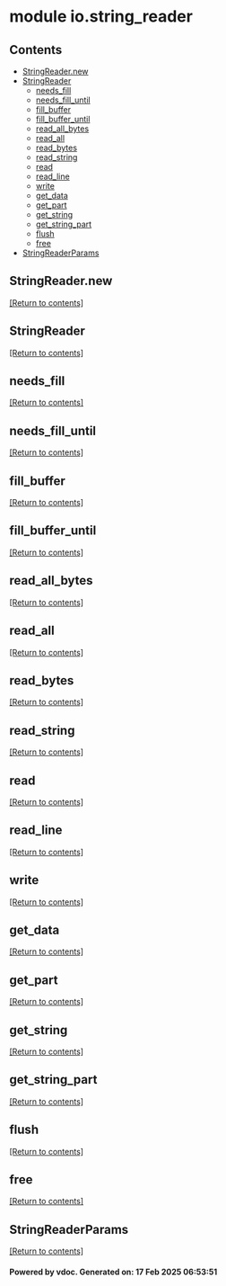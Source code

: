 # module io.string_reader


## Contents
- [StringReader.new](#StringReader.new)
- [StringReader](#StringReader)
  - [needs_fill](#needs_fill)
  - [needs_fill_until](#needs_fill_until)
  - [fill_buffer](#fill_buffer)
  - [fill_buffer_until](#fill_buffer_until)
  - [read_all_bytes](#read_all_bytes)
  - [read_all](#read_all)
  - [read_bytes](#read_bytes)
  - [read_string](#read_string)
  - [read](#read)
  - [read_line](#read_line)
  - [write](#write)
  - [get_data](#get_data)
  - [get_part](#get_part)
  - [get_string](#get_string)
  - [get_string_part](#get_string_part)
  - [flush](#flush)
  - [free](#free)
- [StringReaderParams](#StringReaderParams)

## StringReader.new
[[Return to contents]](#Contents)

## StringReader
[[Return to contents]](#Contents)

## needs_fill
[[Return to contents]](#Contents)

## needs_fill_until
[[Return to contents]](#Contents)

## fill_buffer
[[Return to contents]](#Contents)

## fill_buffer_until
[[Return to contents]](#Contents)

## read_all_bytes
[[Return to contents]](#Contents)

## read_all
[[Return to contents]](#Contents)

## read_bytes
[[Return to contents]](#Contents)

## read_string
[[Return to contents]](#Contents)

## read
[[Return to contents]](#Contents)

## read_line
[[Return to contents]](#Contents)

## write
[[Return to contents]](#Contents)

## get_data
[[Return to contents]](#Contents)

## get_part
[[Return to contents]](#Contents)

## get_string
[[Return to contents]](#Contents)

## get_string_part
[[Return to contents]](#Contents)

## flush
[[Return to contents]](#Contents)

## free
[[Return to contents]](#Contents)

## StringReaderParams
[[Return to contents]](#Contents)

#### Powered by vdoc. Generated on: 17 Feb 2025 06:53:51
